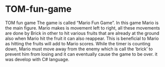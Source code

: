 # TOM-fun-game
TOM fun game The game is called “Mario Fun Game”. In this game Mario is the main figure. Mario makes is movement left to right, all these movements are done by Brick in other to hit various fruits that are already at the ground also when Mario hit the fruit it can also reappear. This is beneficial to Mario as hitting the fruits will add to Mario scores. While the timer is counting down, Mario must move away from the enemy which is call the ‘brick’ to prevent him from losing and it can eventually cause the game to be over. it was develop with C# language. 
